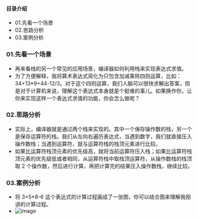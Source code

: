#### 目录介绍
- 01.先看一个场景
- 02.思路分析
- 03.案例分析










### 01.先看一个场景
- 再来看栈的另一个常见的应用场景，编译器如何利用栈来实现表达式求值。
- 为了方便解释，我将算术表达式简化为只包含加减乘除四则运算，比如：34+13*9+44-12/3。对于这个四则运算，我们人脑可以很快求解出答案，但是对于计算机来说，理解这个表达式本身就是个挺难的事儿。如果换作你，让你来实现这样一个表达式求值的功能，你会怎么做呢？

 
### 02.思路分析
- 实际上，编译器就是通过两个栈来实现的。其中一个保存操作数的栈，另一个是保存运算符的栈。我们从左向右遍历表达式，当遇到数字，我们就直接压入操作数栈；当遇到运算符，就与运算符栈的栈顶元素进行比较。
- 如果比运算符栈顶元素的优先级高，就将当前运算符压入栈；如果比运算符栈顶元素的优先级低或者相同，从运算符栈中取栈顶运算符，从操作数栈的栈顶取 2 个操作数，然后进行计算，再把计算完的结果压入操作数栈，继续比较。


### 03.案例分析
- 将 3+5*8-6 这个表达式的计算过程画成了一张图，你可以结合图来理解我刚讲的计算过程。
- ![image](https://img2018.cnblogs.com/blog/1256425/201810/1256425-20181008223241889-714027677.png)

















